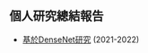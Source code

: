 ## 個人研究總結報告
* [基於DenseNet研究](https://github.com/RuiyangJu/Research-Report/blob/main/%E5%9F%BA%E6%96%BCDenseNet%E7%A0%94%E7%A9%B6%E4%B9%8B%E7%B8%BD%E7%B5%90%E5%A0%B1%E5%91%8A.pdf) (2021-2022)
